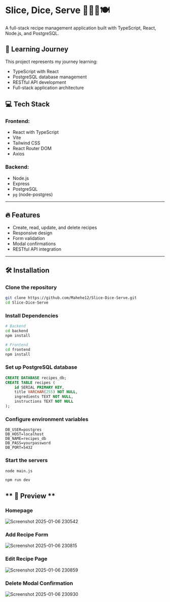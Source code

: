 # **Slice, Dice, Serve 🔪👨‍🍳🍽️**

A full-stack recipe management application built with TypeScript, React, Node.js, and PostgreSQL.

## 🚀 Learning Journey

This project represents my journey learning:
- TypeScript with React
- PostgreSQL database management
- RESTful API development
- Full-stack application architecture

## 💻 Tech Stack

### **Frontend:**
- React with TypeScript
- Vite
- Tailwind CSS
- React Router DOM
- Axios

### **Backend:**
- Node.js
- Express
- PostgreSQL
- `pg` (node-postgres)

---

## 🔥 Features

- Create, read, update, and delete recipes
- Responsive design
- Form validation
- Modal confirmations
- RESTful API integration

---

## 🛠️ Installation

### Clone the repository
```bash
git clone https://github.com/Mahehe12/Slice-Dice-Serve.git
cd Slice-Dice-Serve
```

### Install Dependencies
```bash
# Backend
cd backend
npm install

# Frontend 
cd frontend
npm install
```
### Set up PostgreSQL database
```SQL
CREATE DATABASE recipes_db;
CREATE TABLE recipes (
    id SERIAL PRIMARY KEY,
    title VARCHAR(255) NOT NULL,
    ingredients TEXT NOT NULL,
    instructions TEXT NOT NULL
);
```

### Configure environment variables
```.env
DB_USER=postgres
DB_HOST=localhost
DB_NAME=recipes_db
DB_PASS=yourpassword
DB_PORT=5432 
```

### Start the servers
```bash
node main.js

npm run dev
```
## ** 🎨 Preview **

### Homepage
![Screenshot 2025-01-06 230542](https://github.com/user-attachments/assets/d537ff5e-a017-4c44-9503-95f51db22848)

### Add Recipe Form
![Screenshot 2025-01-06 230815](https://github.com/user-attachments/assets/be0cb5d1-72d9-4698-af4a-fc082f13dca6)

### Edit Recipe Page
![Screenshot 2025-01-06 230859](https://github.com/user-attachments/assets/e5eeeac2-a009-4af9-bc60-8f718ec68478)

### Delete Modal Confirmation
![Screenshot 2025-01-06 230930](https://github.com/user-attachments/assets/a11e39a7-79f3-430f-8e61-07dac08f5ed5)





